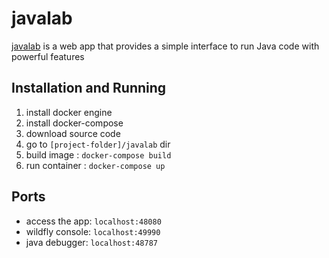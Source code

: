 # javalab
[javalab](http://javalab.co) is a web app that provides a simple interface to run Java code with powerful features

## Installation and Running

1. install docker engine
2. install docker-compose
3. download source code
4. go to ``` [project-folder]/javalab ```  dir
5. build image : ``` docker-compose build ```
6. run container : ``` docker-compose up ```

## Ports
* access the app: ``` localhost:48080 ```
* wildfly console: ``` localhost:49990 ```
* java debugger: ``` localhost:48787 ```
